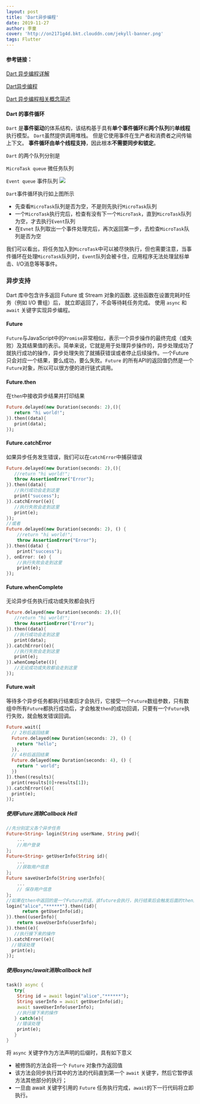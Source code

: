 ```yaml
---
layout: post
title: 'Dart异步编程'
date: 2019-11-27
author: 李童
cover: 'http://on2171g4d.bkt.clouddn.com/jekyll-banner.png'
tags: Flutter
---
```


#### 参考链接：

[Dart 异步编程详解](https://pub.flutter-io.cn/packages)

[Dart异步编程](http://www.cndartlang.com/720.html)

[Dart 异步编程相关概念简述](https://www.cnblogs.com/crashmaker/p/11098554.html)

#### Dart 的事件循环

`Dart` 是**事件驱动**的体系结构，该结构基于具有**单个事件循环**和**两个队列**的**单线程**执行模型。 `Dart`虽然提供调用堆栈。 但是它使用事件在生产者和消费者之间传输上下文。 **事件循环由单个线程支持**，因此根本**不需要同步和锁定**。

`Dart` 的两个队列分别是

`MicroTask queue` 微任务队列

`Event queue` 事件队列
![](https://tva1.sinaimg.cn/large/006y8mN6gy1g9dspzcy6aj30gk0iraca.jpg)

`Dart`事件循环执行如上图所示

- 先查看`MicroTask`队列是否为空，不是则先执行`MicroTask`队列
- 一个`MicroTask`执行完后，检查有没有下一个`MicroTask`，直到`MicroTask`队列为空，才去执行`Event`队列
- 在`Evnet` 队列取出一个事件处理完后，再次返回第一步，去检查`MicroTask`队列是否为空

我们可以看出，将任务加入到`MicroTask`中可以被尽快执行，但也需要注意，当事件循环在处理`MicroTask`队列时，`Event`队列会被卡住，应用程序无法处理鼠标单击、I/O消息等等事件。

### 异步支持

Dart 库中包含许多返回 Future 或 Stream 对象的函数. 这些函数在设置完耗时任务（例如 I/O 曹组）后， 就立即返回了，不会等待耗任务完成。 使用 `async` 和 `await` 关键字实现异步编程。

#### Future

`Future`与JavaScript中的`Promise`非常相似，表示一个异步操作的最终完成（或失败）及其结果值的表示。简单来说，它就是用于处理异步操作的，异步处理成功了就执行成功的操作，异步处理失败了就捕获错误或者停止后续操作。一个Future只会对应一个结果，要么成功，要么失败。`Future` 的所有API的返回值仍然是一个`Future`对象，所以可以很方便的进行链式调用。

#### Future.then

在`then`中接收异步结果并打印结果

```dart
Future.delayed(new Duration(seconds: 2),(){
   return "hi world!";
}).then((data){
   print(data);
});
```

#### Future.catchError

如果异步任务发生错误，我们可以在`catchError`中捕获错误

```dart
Future.delayed(new Duration(seconds: 2),(){
   //return "hi world!";
   throw AssertionError("Error");  
}).then((data){
   //执行成功会走到这里  
   print("success");
}).catchError((e){
   //执行失败会走到这里  
   print(e);
});
//或者
Future.delayed(new Duration(seconds: 2), () {
    //return "hi world!";
    throw AssertionError("Error");
}).then((data) {
    print("success");
}, onError: (e) {
  	//执行失败会走到这里  
    print(e);
});
```

#### Future.whenComplete

无论异步任务执行成功或失败都会执行

```dart
Future.delayed(new Duration(seconds: 2),(){
   //return "hi world!";
   throw AssertionError("Error");
}).then((data){
   //执行成功会走到这里 
   print(data);
}).catchError((e){
   //执行失败会走到这里   
   print(e);
}).whenComplete((){
   //无论成功或失败都会走到这里
});
```

#### Future.wait

等待多个异步任务都执行结束后才会执行，它接受一个`Future`数组参数，只有数组中所有`Future`都执行成功后，才会触发`then`的成功回调，只要有一个`Future`执行失败，就会触发错误回调。

```dart
Future.wait([
  // 2秒后返回结果  
  Future.delayed(new Duration(seconds: 2), () {
    return "hello";
  }),
  // 4秒后返回结果  
  Future.delayed(new Duration(seconds: 4), () {
    return " world";
  })
]).then((results){
  print(results[0]+results[1]);
}).catchError((e){
  print(e);
});
```

##### 使用Future消除Callback Hell

```dart
//先分别定义各个异步任务
Future<String> login(String userName, String pwd){
    ...
    //用户登录
};
Future<String> getUserInfo(String id){
    ...
    //获取用户信息 
};
Future saveUserInfo(String userInfo){
    ...
    // 保存用户信息 
};
//如果在then中返回的是一个Future的话，该future会执行，执行结束后会触发后面的then回调，这样依次向下，就避免了层层嵌套。
login("alice","******").then((id){
      return getUserInfo(id);
}).then((userInfo){
    return saveUserInfo(userInfo);
}).then((e){
   //执行接下来的操作 
}).catchError((e){
  //错误处理  
  print(e);
});
```

##### 使用async/await消除callback hell

```dart
task() async {
   try{
    String id = await login("alice","******");
    String userInfo = await getUserInfo(id);
    await saveUserInfo(userInfo);
    //执行接下来的操作   
   } catch(e){
    //错误处理   
    print(e);   
   }  
}
```

将 `async` 关键字作为方法声明的后缀时，具有如下意义

- 被修饰的方法会将一个 `Future` 对象作为返回值
- 该方法会同步执行其中的方法的代码直到第一个 `await` 关键字，然后它暂停该方法其他部分的执行；
- 一旦由 await 关键字引用的 `Future` 任务执行完成，`await`的下一行代码将立即执行。
  

